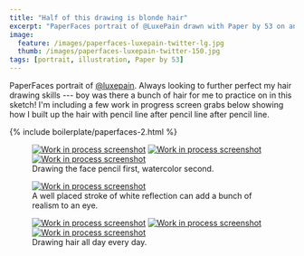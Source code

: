 ```yaml
---
title: "Half of this drawing is blonde hair"
excerpt: "PaperFaces portrait of @LuxePain drawn with Paper by 53 on an iPad."
image: 
  feature: /images/paperfaces-luxepain-twitter-lg.jpg
  thumb: /images/paperfaces-luxepain-twitter-150.jpg
tags: [portrait, illustration, Paper by 53]
---
```


PaperFaces portrait of [@luxepain](http://twitter.com/luxepain). Always looking to further perfect my hair drawing skills --- boy was there a bunch of hair for me to practice on in this sketch! I'm including a few work in progress screen grabs below showing how I built up the hair with pencil line after pencil line after pencil line.

{% include boilerplate/paperfaces-2.html %}

<figure class="third">
  <a href="{{ site.url }}/images/paperfaces-luxepain-process-1-lg.jpg"><img src="{{ site.url }}/images/paperfaces-luxepain-process-1-600.jpg" alt="Work in process screenshot"></a>
  <a href="{{ site.url }}/images/paperfaces-luxepain-process-2-lg.jpg"><img src="{{ site.url }}/images/paperfaces-luxepain-process-2-600.jpg" alt="Work in process screenshot"></a>
  <a href="{{ site.url }}/images/paperfaces-luxepain-process-3-lg.jpg"><img src="{{ site.url }}/images/paperfaces-luxepain-process-3-600.jpg" alt="Work in process screenshot"></a>
  <figcaption>Drawing the face pencil first, watercolor second.</figcaption>
</figure>

<figure>
  <a href="{{ site.url }}/images/paperfaces-luxepain-process-4-lg.jpg"><img src="{{ site.url }}/images/paperfaces-luxepain-process-4-600.jpg" alt="Work in process screenshot"></a>
  <figcaption>A well placed stroke of white reflection can add a bunch of realism to an eye.</figcaption>
</figure>

<figure class="third">
  <a href="{{ site.url }}/images/paperfaces-luxepain-process-5-lg.jpg"><img src="{{ site.url }}/images/paperfaces-luxepain-process-5-600.jpg" alt="Work in process screenshot"></a>
  <a href="{{ site.url }}/images/paperfaces-luxepain-process-6-lg.jpg"><img src="{{ site.url }}/images/paperfaces-luxepain-process-6-600.jpg" alt="Work in process screenshot"></a>
  <a href="{{ site.url }}/images/paperfaces-luxepain-process-7-lg.jpg"><img src="{{ site.url }}/images/paperfaces-luxepain-process-7-600.jpg" alt="Work in process screenshot"></a>
  <figcaption>Drawing hair all day every day.</figcaption>
</figure>